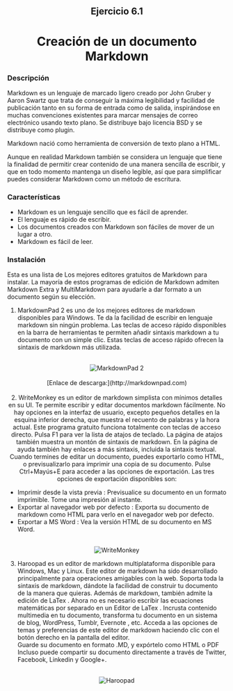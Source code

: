 ## <center>Ejercicio 6.1</center>

# <center>Creación de un documento Markdown</center>

### **Descripción**

Markdown es un lenguaje de marcado ligero creado por John Gruber y Aaron Swartz que trata de conseguir la máxima legibilidad y facilidad de publicación tanto en su forma de entrada como de salida, inspirándose en muchas convenciones existentes para marcar mensajes de correo electrónico usando texto plano. Se distribuye bajo licencia BSD y se distribuye como plugin.

Markdown nació como herramienta de conversión de texto plano a HTML.

Aunque en realidad Markdown también se considera un lenguaje que tiene la finalidad de permitir crear contenido de una manera sencilla de escribir, y que en todo momento mantenga un diseño legible, así que para simplificar puedes considerar Markdown como un método de escritura.

### **Características**

* Markdown es un lenguaje sencillo que es fácil de aprender.
* El lenguaje es rápido de escribir.
* Los documentos creados con Markdown son fáciles de mover de un lugar a otro.
* Markdown es fácil de leer.

### **Instalación**

Esta es una lista de Los mejores editores gratuitos de Markdown para instalar. La mayoría de estos programas de edición de Markdown admiten Markdown Extra y MultiMarkdown para ayudarle a dar formato a un documento según su elección.

1. MarkdownPad 2 es uno de los mejores editores de markdown disponibles para Windows. Te da la facilidad de escribir en lenguaje markdown sin ningún problema. Las teclas de acceso rápido disponibles en la barra de herramientas te permiten añadir sintaxis markdown a tu documento con un simple clic. Estas teclas de acceso rápido ofrecen la sintaxis de markdown más utilizada.
<br><br>
<p align="center">
<img src="https://mistertek.com/wp-content/uploads/2023/04/MarkdownPad2-1-1.png" alt="MarkdownPad 2"
</p>
<br></br>
[Enlace de descarga:](http://markdownpad.com)
<br></br>
2. WriteMonkey es un editor de markdown simplista con mínimos detalles en su UI. Te permite escribir y editar documentos markdown fácilmente. No hay opciones en la interfaz de usuario, excepto pequeños detalles en la esquina inferior derecha, que muestra el recuento de palabras y la hora actual. Este programa gratuito funciona totalmente con teclas de acceso directo. Pulsa F1 para ver la lista de atajos de teclado. La página de atajos también muestra un montón de sintaxis de markdown. En la página de ayuda también hay enlaces a más sintaxis, incluida la sintaxis textual. Cuando termines de editar un documento, puedes exportarlo como HTML, o previsualizarlo
para imprimir una copia de su documento. Pulse Ctrl+Mayús+E para acceder a las opciones de exportación. Las tres opciones de exportación disponibles son:

* Imprimir desde la vista previa : Previsualice su documento en un formato imprimible. Tome una impresión al instante.
* Exportar al navegador web por defecto : Exporta su documento de markdown como HTML para verlo en el navegador web por defecto.
* Exportar a MS Word : Vea la versión HTML de su documento en MS Word.
<br><br>
<p align="center">
<img src="https://mistertek.com/wp-content/uploads/2023/04/WriteMonkey_2016-02-19_12-12-07-1.png.webp" alt="WriteMonkey"
</p>

3. Haroopad es un editor de markdown multiplataforma disponible para Windows, Mac y Linux. Este editor de markdown ha sido desarrollado principalmente para operaciones amigables con la web. Soporta toda la sintaxis de markdown, dándote la facilidad de construir tu documento de la manera que quieras. Además de markdown, también admite la edición de LaTex . Ahora no es necesario escribir las ecuaciones matemáticas por separado en un Editor de LaTex . Incrusta contenido multimedia en tu documento, transforma tu documento en un sistema de blog, WordPress, Tumblr, Evernote , etc. Acceda a las opciones de temas y preferencias de este editor de markdown haciendo clic con el botón derecho en la pantalla del editor. \
Guarde su documento en formato .MD, y expórtelo como HTML o PDF Incluso puede compartir su documento directamente a través de Twitter, Facebook, Linkedin y Google+.
<br><br>
<p align="center">
<img src="https://mistertek.com/wp-content/uploads/2023/04/haroopad_2016-02-08_16-31-57-1-1-1.png.webp" alt="Haroopad"
</p>
